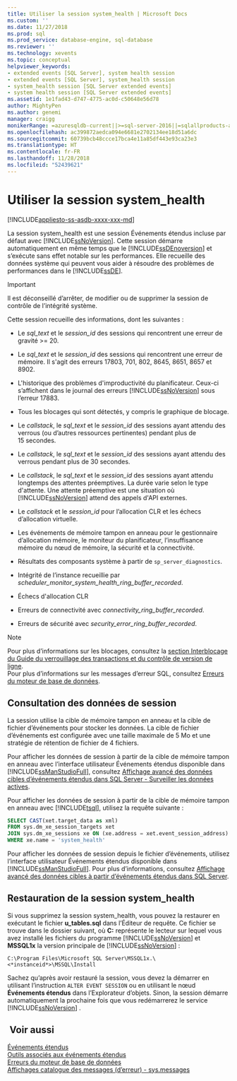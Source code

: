 ```yaml
---
title: Utiliser la session system_health | Microsoft Docs
ms.custom: ''
ms.date: 11/27/2018
ms.prod: sql
ms.prod_service: database-engine, sql-database
ms.reviewer: ''
ms.technology: xevents
ms.topic: conceptual
helpviewer_keywords:
- extended events [SQL Server], system health session
- extended events [SQL Server], system_health session
- system_health session [SQL Server extended events]
- system health session [SQL Server extended events]
ms.assetid: 1e1fad43-d747-4775-ac0d-c50648e56d78
author: MightyPen
ms.author: genemi
manager: craigg
monikerRange: =azuresqldb-current||>=sql-server-2016||=sqlallproducts-allversions||>=sql-server-linux-2017||=azuresqldb-mi-current
ms.openlocfilehash: ac399872aedca094e6681e2702134ee18d51a6dc
ms.sourcegitcommit: 60739bcb48ccce17bca4e11a85df443e93ca23e3
ms.translationtype: HT
ms.contentlocale: fr-FR
ms.lasthandoff: 11/28/2018
ms.locfileid: "52439621"
---
```

# <a name="use-the-systemhealth-session"></a>Utiliser la session system_health
[!INCLUDE[appliesto-ss-asdb-xxxx-xxx-md](../../includes/appliesto-ss-asdb-xxxx-xxx-md.md)]

La session system_health est une session Événements étendus incluse par défaut avec [!INCLUDE[ssNoVersion](../../includes/ssnoversion-md.md)]. Cette session démarre automatiquement en même temps que le [!INCLUDE[ssDEnoversion](../../includes/ssdenoversion-md.md)] et s’exécute sans effet notable sur les performances. Elle recueille des données système qui peuvent vous aider à résoudre des problèmes de performances dans le [!INCLUDE[ssDE](../../includes/ssde-md.md)]. 

> [!IMPORTANT]
> Il est déconseillé d’arrêter, de modifier ou de supprimer la session de contrôle de l’intégrité système.  
  
Cette session recueille des informations, dont les suivantes :  
  
-   Le *sql_text* et le *session_id* des sessions qui rencontrent une erreur de gravité >= 20.  
  
-   Le *sql_text* et le *session_id* des sessions qui rencontrent une erreur de mémoire. Il s'agit des erreurs 17803, 701, 802, 8645, 8651, 8657 et 8902.  
  
-   L'historique des problèmes d'improductivité du planificateur. Ceux-ci s’affichent dans le journal des erreurs [!INCLUDE[ssNoVersion](../../includes/ssnoversion-md.md)] sous l’erreur 17883.  
  
-   Tous les blocages qui sont détectés, y compris le graphique de blocage.  
  
-   Le *callstack*, le *sql_text* et le *session_id* des sessions ayant attendu des verrous (ou d’autres ressources pertinentes) pendant plus de 15 secondes.  
  
-   Le *callstack*, le *sql_text* et le *session_id* des sessions ayant attendu des verrous pendant plus de 30 secondes.  
  
-   Le *callstack*, le *sql_text* et le *session_id* des sessions ayant attendu longtemps des attentes préemptives. La durée varie selon le type d'attente. Une attente préemptive est une situation où [!INCLUDE[ssNoVersion](../../includes/ssnoversion-md.md)] attend des appels d'API externes.  
  
-   Le *callstack* et le *session_id* pour l’allocation CLR et les échecs d’allocation virtuelle.  
  
-   Les événements de mémoire tampon en anneau pour le gestionnaire d’allocation mémoire, le moniteur du planificateur, l’insuffisance mémoire du nœud de mémoire, la sécurité et la connectivité.  
  
-   Résultats des composants système à partir de `sp_server_diagnostics`.  
  
-   Intégrité de l’instance recueillie par *scheduler_monitor_system_health_ring_buffer_recorded*.  
  
-   Échecs d'allocation CLR  
  
-   Erreurs de connectivité avec *connectivity_ring_buffer_recorded*.  
  
-   Erreurs de sécurité avec *security_error_ring_buffer_recorded*.  

> [!NOTE]
> Pour plus d’informations sur les blocages, consultez la [section Interblocage du Guide du verrouillage des transactions et du contrôle de version de ligne](../../relational-databases/sql-server-transaction-locking-and-row-versioning-guide.md#deadlocks).   
> Pour plus d’informations sur les messages d’erreur SQL, consultez [Erreurs du moteur de base de données](../../relational-databases/errors-events/database-engine-events-and-errors.md).

## <a name="viewing-the-session-data"></a>Consultation des données de session  
La session utilise la cible de mémoire tampon en anneau et la cible de fichier d’événements pour stocker les données. La cible de fichier d’événements est configurée avec une taille maximale de 5 Mo et une stratégie de rétention de fichier de 4 fichiers. 

Pour afficher les données de session à partir de la cible de mémoire tampon en anneau avec l’interface utilisateur Événements étendus disponible dans [!INCLUDE[ssManStudioFull](../../includes/ssmanstudiofull-md.md)], consultez [Affichage avancé des données cibles d’événements étendus dans SQL Server - Surveiller les données actives](../../relational-databases/extended-events/advanced-viewing-of-target-data-from-extended-events-in-sql-server.md#b3-watch-live-data).

Pour afficher les données de session à partir de la cible de mémoire tampon en anneau avec [!INCLUDE[tsql](../../includes/tsql-md.md)], utilisez la requête suivante :  
  
```sql  
SELECT CAST(xet.target_data as xml) 
FROM sys.dm_xe_session_targets xet  
JOIN sys.dm_xe_sessions xe ON (xe.address = xet.event_session_address)  
WHERE xe.name = 'system_health'  
```  
  
Pour afficher les données de session depuis le fichier d’événements, utilisez l’interface utilisateur Événements étendus disponible dans [!INCLUDE[ssManStudioFull](../../includes/ssmanstudiofull-md.md)]. Pour plus d’informations, consultez [Affichage avancé des données cibles à partir d’événements étendus dans SQL Server](../../relational-databases/extended-events/advanced-viewing-of-target-data-from-extended-events-in-sql-server.md).
  
## <a name="restoring-the-systemhealth-session"></a>Restauration de la session system_health  
Si vous supprimez la session system_health, vous pouvez la restaurer en exécutant le fichier **u_tables.sql** dans l’Éditeur de requête. Ce fichier se trouve dans le dossier suivant, où **C:** représente le lecteur sur lequel vous avez installé les fichiers du programme [!INCLUDE[ssNoVersion](../../includes/ssnoversion-md.md)] et **MSSQL1x** la version principale de [!INCLUDE[ssNoVersion](../../includes/ssnoversion-md.md)] :  
  
 `C:\Program Files\Microsoft SQL Server\MSSQL1x.\<*instanceid*>\MSSQL\Install`  
  
Sachez qu’après avoir restauré la session, vous devez la démarrer en utilisant l’instruction `ALTER EVENT SESSION` ou en utilisant le nœud **Événements étendus** dans l’Explorateur d’objets. Sinon, la session démarre automatiquement la prochaine fois que vous redémarrerez le service [!INCLUDE[ssNoVersion](../../includes/ssnoversion-md.md)] .  
  
## <a name="see-also"></a> Voir aussi  
 [Événements étendus](../../relational-databases/extended-events/extended-events.md)    
 [Outils associés aux événements étendus](../../relational-databases/extended-events/extended-events-tools.md)    
 [Erreurs du moteur de base de données](../../relational-databases/errors-events/database-engine-events-and-errors.md)    
 [Affichages catalogue des messages (d’erreur) - sys.messages](../../relational-databases/system-catalog-views/messages-for-errors-catalog-views-sys-messages.md) 
